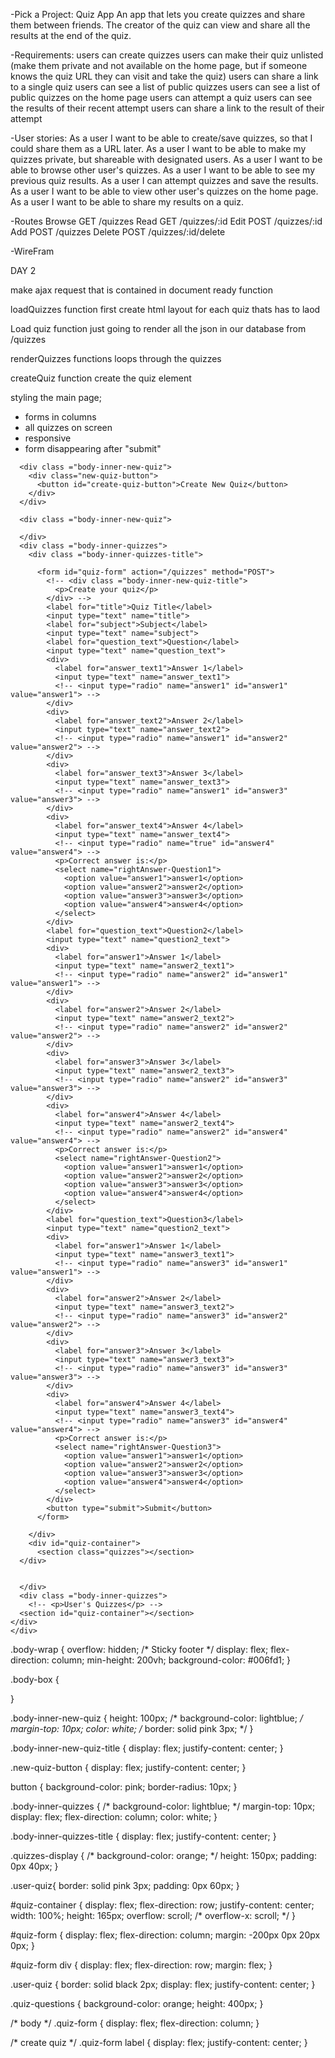 -Pick a Project:
Quiz App
An app that lets you create quizzes and share them between friends. The creator of the quiz can view and share all the results at the end of the quiz.

-Requirements:
users can create quizzes
users can make their quiz unlisted (make them private and not available on the home page, but if someone knows the quiz URL they can visit and take the quiz)
users can share a link to a single quiz
users can see a list of public quizzes
users can see a list of public quizzes on the home page
users can attempt a quiz
users can see the results of their recent attempt
users can share a link to the result of their attempt

-User stories:
As a user I want to be able to create/save quizzes, so that I could share them as a URL later.
As a user I want to be able to make my quizzes private, but shareable with designated users.
As a user I want to be able to browse other user's quizzes.
As a user I want to be able to see my previous quiz results.
As a user I can attempt quizzes and save the results.
As a user I want to be able to view other user's quizzes on the home page.
As a user I want to be able to share my results on a quiz.


-Routes 
Browse      GET     /quizzes
Read        GET     /quizzes/:id
Edit        POST    /quizzes/:id
Add         POST    /quizzes
Delete      POST    /quizzes/:id/delete

-WireFram




DAY 2

make ajax request that is contained in document ready function

loadQuizzes function 
first create html layout for each quiz thats has to laod

Load quiz function
just going to render all the json in our database from /quizzes

renderQuizzes functions
loops through the quizzes 
 
createQuiz function
create the quiz element 

styling the main page;
* forms in columns
* all quizzes on screen
* responsive
* form disappearing after "submit"







<!-- Page-specific content -->

      <div class ="body-inner-new-quiz">
        <div class="new-quiz-button">
          <button id="create-quiz-button">Create New Quiz</button>
        </div>
      </div>

      <div class ="body-inner-new-quiz">

      </div>
      <div class ="body-inner-quizzes">
        <div class ="body-inner-quizzes-title">

          <form id="quiz-form" action="/quizzes" method="POST">
            <!-- <div class ="body-inner-new-quiz-title">
              <p>Create your quiz</p>
            </div> -->
            <label for="title">Quiz Title</label>
            <input type="text" name="title">
            <label for="subject">Subject</label>
            <input type="text" name="subject">
            <label for="question_text">Question</label>
            <input type="text" name="question_text">
            <div>
              <label for="answer_text1">Answer 1</label>
              <input type="text" name="answer_text1">
              <!-- <input type="radio" name="answer1" id="answer1" value="answer1"> -->
            </div>
            <div>
              <label for="answer_text2">Answer 2</label>
              <input type="text" name="answer_text2">
              <!-- <input type="radio" name="answer1" id="answer2" value="answer2"> -->
            </div>
            <div>
              <label for="answer_text3">Answer 3</label>
              <input type="text" name="answer_text3">
              <!-- <input type="radio" name="answer1" id="answer3" value="answer3"> -->
            </div>
            <div>
              <label for="answer_text4">Answer 4</label>
              <input type="text" name="answer_text4">
              <!-- <input type="radio" name="true" id="answer4" value="answer4"> -->
              <p>Correct answer is:</p>
              <select name="rightAnswer-Question1">
                <option value="answer1">answer1</option>
                <option value="answer2">answer2</option>
                <option value="answer3">answer3</option>
                <option value="answer4">answer4</option>
              </select>
            </div>
            <label for="question_text">Question2</label>
            <input type="text" name="question2_text">
            <div>
              <label for="answer1">Answer 1</label>
              <input type="text" name="answer2_text1">
              <!-- <input type="radio" name="answer2" id="answer1" value="answer1"> -->
            </div>
            <div>
              <label for="answer2">Answer 2</label>
              <input type="text" name="answer2_text2">
              <!-- <input type="radio" name="answer2" id="answer2" value="answer2"> -->
            </div>
            <div>
              <label for="answer3">Answer 3</label>
              <input type="text" name="answer2_text3">
              <!-- <input type="radio" name="answer2" id="answer3" value="answer3"> -->
            </div>
            <div>
              <label for="answer4">Answer 4</label>
              <input type="text" name="answer2_text4">
              <!-- <input type="radio" name="answer2" id="answer4" value="answer4"> -->
              <p>Correct answer is:</p>
              <select name="rightAnswer-Question2">
                <option value="answer1">answer1</option>
                <option value="answer2">answer2</option>
                <option value="answer3">answer3</option>
                <option value="answer4">answer4</option>
              </select>
            </div>
            <label for="question_text">Question3</label>
            <input type="text" name="question2_text">
            <div>
              <label for="answer1">Answer 1</label>
              <input type="text" name="answer3_text1">
              <!-- <input type="radio" name="answer3" id="answer1" value="answer1"> -->
            </div>
            <div>
              <label for="answer2">Answer 2</label>
              <input type="text" name="answer3_text2">
              <!-- <input type="radio" name="answer3" id="answer2" value="answer2"> -->
            </div>
            <div>
              <label for="answer3">Answer 3</label>
              <input type="text" name="answer3_text3">
              <!-- <input type="radio" name="answer3" id="answer3" value="answer3"> -->
            </div>
            <div>
              <label for="answer4">Answer 4</label>
              <input type="text" name="answer3_text4">
              <!-- <input type="radio" name="answer3" id="answer4" value="answer4"> -->
              <p>Correct answer is:</p>
              <select name="rightAnswer-Question3">
                <option value="answer1">answer1</option>
                <option value="answer2">answer2</option>
                <option value="answer3">answer3</option>
                <option value="answer4">answer4</option>
              </select>
            </div>
            <button type="submit">Submit</button>
          </form>

        </div>
        <div id="quiz-container">
          <section class="quizzes"></section>
      </div>


      </div>
      <div class ="body-inner-quizzes">
        <!-- <p>User's Quizzes</p> -->
      <section id="quiz-container"></section>
    </div>
    </div>
  </body>

  <!-- CSS -->
 .body-wrap {
  overflow: hidden;
  /* Sticky footer */
  display: flex;
  flex-direction: column;
  min-height: 200vh;
  background-color: #006fd1;
}

.body-box {

}

.body-inner-new-quiz {
  height: 100px;
  /* background-color: lightblue; */
  margin-top: 10px;
  color: white;
  /* border: solid pink 3px; */
}

.body-inner-new-quiz-title {
  display: flex;
  justify-content: center;
}

.new-quiz-button {
  display: flex;
  justify-content: center;
}

button {
  background-color: pink;
  border-radius: 10px;
}

.body-inner-quizzes {
  /* background-color: lightblue; */
  margin-top: 10px;
  display: flex;
  flex-direction: column;
  color: white;
}

.body-inner-quizzes-title {
  display: flex;
  justify-content: center;
}

.quizzes-display {
  /* background-color: orange; */
  height: 150px;
  padding: 0px 40px;
}

.user-quiz{
  border: solid pink 3px;
  padding: 0px 60px;
}

#quiz-container {
  display: flex;
  flex-direction: row;
  justify-content: center;
  width: 100%;
  height: 165px;
  overflow: scroll;
  /* overflow-x: scroll; */
}

#quiz-form {
  display: flex;
  flex-direction: column;
  margin: -200px 0px 20px 0px;
}

#quiz-form div {
  display: flex;
  flex-direction: row;
  margin: flex;
}

.user-quiz {
  border: solid black 2px;
  display: flex;
  justify-content: center;
}

.quiz-questions {
  background-color: orange;
  height: 400px;
}

/* body */
.quiz-form {
  display: flex;
  flex-direction: column;
}

/* create quiz */
.quiz-form label {
  display: flex;
  justify-content: center;
}
